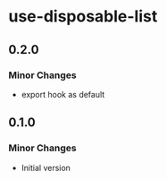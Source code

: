 # use-disposable-list

## 0.2.0

### Minor Changes

- export hook as default

## 0.1.0

### Minor Changes

- Initial version
